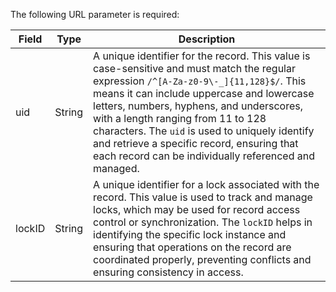 The following URL parameter is required:

| Field   | Type   | Description                                                                                           |
| ------- | ------ | ----------------------------------------------------------------------------------------------------- |
| uid     | String | A unique identifier for the record. This value is case-sensitive and must match the regular expression `/^[A-Za-z0-9\-_]{11,128}$/`. This means it can include uppercase and lowercase letters, numbers, hyphens, and underscores, with a length ranging from 11 to 128 characters. The `uid` is used to uniquely identify and retrieve a specific record, ensuring that each record can be individually referenced and managed. |
| lockID  | String | A unique identifier for a lock associated with the record. This value is used to track and manage locks, which may be used for record access control or synchronization. The `lockID` helps in identifying the specific lock instance and ensuring that operations on the record are coordinated properly, preventing conflicts and ensuring consistency in access. |

